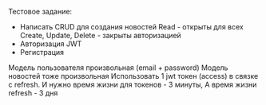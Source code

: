 Тестовое задание:

- Написать CRUD для создания новостей
Read - открыты для всех
Create, Update, Delete - закрыты авторизацией
- Авторизация JWT
- Регистрация

Модель пользователя произвольная (email + password)
Модель новостей тоже произвольная
Использовать 1 jwt токен (access) в связке с refresh. И нужно время жизни для токенов - 3 минуты,
А время жизни refresh - 3 дня
